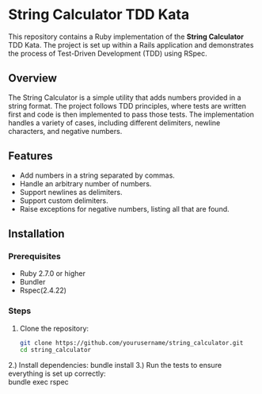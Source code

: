# String Calculator TDD Kata

This repository contains a Ruby implementation of the **String Calculator** TDD Kata. The project is set up within a Rails application and demonstrates the process of Test-Driven Development (TDD) using RSpec.

## Overview

The String Calculator is a simple utility that adds numbers provided in a string format. The project follows TDD principles, where tests are written first and code is then implemented to pass those tests. The implementation handles a variety of cases, including different delimiters, newline characters, and negative numbers.

## Features

- Add numbers in a string separated by commas.
- Handle an arbitrary number of numbers.
- Support newlines as delimiters.
- Support custom delimiters.
- Raise exceptions for negative numbers, listing all that are found.

## Installation

### Prerequisites

- Ruby 2.7.0 or higher
- Bundler
- Rspec(2.4.22)

### Steps

1. Clone the repository:

   ```bash
   git clone https://github.com/yourusername/string_calculator.git
   cd string_calculator

2.) Install dependencies:
bundle install
3.) Run the tests to ensure everything is set up correctly:  
bundle exec rspec


